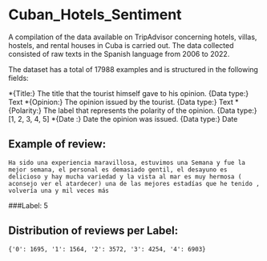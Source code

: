 # Cuban_Hotels_Sentiment

A compilation of the data available on TripAdvisor concerning hotels, villas, hostels, and rental houses in Cuba is carried out. The data collected consisted of raw texts in the Spanish language from 2006 to 2022.

The dataset has a total of 17988 examples and is structured in the following fields:

*{Title:} The title that the tourist himself gave to his opinion. {Data type:} Text
*{Opinion:} The opinion issued by the tourist. {Data type:} Text
*{Polarity:} The label that represents the polarity of the opinion. {Data type:} [1, 2, 3, 4, 5]
*{Date :} Date the opinion was issued. {Data type:} Date

## Example of review:
```console
Ha sido una experiencia maravillosa, estuvimos una Semana y fue la mejor semana, el personal es demasiado gentil, el desayuno es delicioso y hay mucha variedad y la vista al mar es muy hermosa ( aconsejo ver el atardecer) una de las mejores estadías que he tenido , volvería una y mil veces más
```
###Label: 5

## Distribution of reviews per Label:
```console
{'0': 1695, '1': 1564, '2': 3572, '3': 4254, '4': 6903}
```
